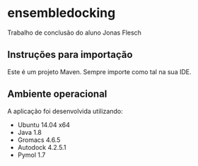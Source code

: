 # ensembledocking
Trabalho de conclusão do aluno Jonas Flesch

## Instruções para importação
Este é um projeto Maven. Sempre importe como tal na sua IDE.

## Ambiente operacional
A aplicação foi desenvolvida utilizando:
- Ubuntu 14.04 x64
- Java 1.8
- Gromacs 4.6.5
- Autodock 4.2.5.1
- Pymol 1.7
